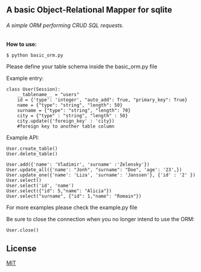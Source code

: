 ## A basic Object-Relational Mapper for sqlite

###### *A simple ORM  performing CRUD SQL requests.*

**How to use:**

```$ python basic_orm.py```

Please define your table schema inside the basic_orm.py file

Example entry: 

```
class User(Session):
    __tablename__ = "users"
    id = {'type': 'integer', "auto_add": True, "primary_key": True}
    name = {"type": "string", "length": 50}
    surname = {"type": "string", "length": 70}
    city = {"type" : "string", "length" : 50}
    city.update({'foreign_key' : 'city}) 
    #foreign key to another table column

```

Example API:
```
User.create_table()
User.delete_table()

User.add({'name': 'Vladimir', 'surname' :'Zelensky'})
User.update_all({'name': "Jonh", "surname": "Doe", 'age': '23',})
User.update_one({'name': 'Liza', 'surname': 'Janssen'}, {'id' : '2' })
User.select()
User.select('id', 'name')
User.select({"id": 5,"name": "Alicia"})
User.select("surname", {"id": 1,"name": "Romain"})
```
For more examples please check the example.py file

Be sure to close the connection when you no longer intend to use the ORM:
 
```
User.close()
```


## License
[MIT](https://choosealicense.com/licenses/mit/)